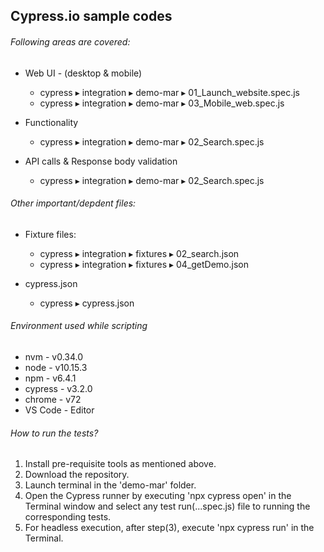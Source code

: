 ## Cypress.io sample codes

###### Following areas are covered:
  * Web UI - (desktop & mobile)
    * ⁨cypress⁩ ▸ ⁨integration⁩ ▸ ⁨demo-mar⁩ ▸ ⁨01_Launch_website.spec.js
    * cypress⁩ ▸ ⁨integration⁩ ▸ ⁨demo-mar⁩ ▸ 03_Mobile_web.spec.js
  
  * Functionality
    * ⁨cypress⁩ ▸ ⁨integration⁩ ▸ ⁨demo-mar⁩ ▸ 02_Search.spec.js
  
  * API calls & Response body validation
    * ⁨cypress⁩ ▸ ⁨integration⁩ ▸ ⁨demo-mar⁩ ▸ 02_Search.spec.js

###### Other important/depdent files:
  * Fixture files:
    * ⁨cypress⁩ ▸ ⁨integration⁩ ▸ fixtures ▸ 02_search.json
    * ⁨cypress⁩ ▸ ⁨integration⁩ ▸ fixtures ▸ 04_getDemo.json
  
  * cypress.json
    * ⁨cypress⁩ ▸ cypress.json

###### Environment used while scripting
* nvm - v0.34.0
* node - v10.15.3
* npm - v6.4.1
* cypress - v3.2.0
* chrome - v72
* VS Code - Editor

###### How to run the tests?
1. Install pre-requisite tools as mentioned above.
2. Download the repository.
3. Launch terminal in the 'demo-mar' folder.
4. Open the Cypress runner by executing 'npx cypress open' in the Terminal window and select any test run(...spec.js) file to running the corresponding tests.
5. For headless execution, after step(3), execute 'npx cypress run' in the Terminal.
